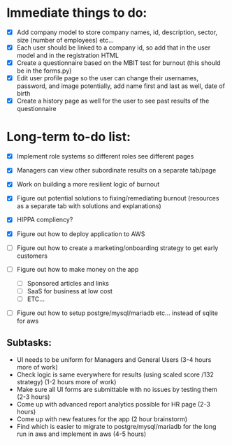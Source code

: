 # Immediate things to do:

- [X] Add company model to store company names, id, description, sector, size (number of employees) etc...
- [X] Each user should be linked to a company id, so add that in the user model and in the registration HTML
- [X] Create a questionnaire based on the MBIT test for burnout (this should be in the forms.py)
- [X] Edit user profile page so the user can change their usernames, password, and image potentially, add name first and last as well, date of birth
- [X] Create a history page as well for the user to see past results of the questionnaire

# Long-term to-do list:

- [X] Implement role systems so different roles see different pages
- [X] Managers can view other subordinate results on a separate tab/page
- [X] Work on building a more resilient logic of burnout
- [X] Figure out potential solutions to fixing/remediating burnout (resources as a separate tab with solutions and explanations)
- [X] HIPPA compliency?
- [X] Figure out how to deploy application to AWS
- [ ] Figure out how to create a marketing/onboarding strategy to get early customers
- [ ] Figure out how to make money on the app

  - [ ] Sponsored articles and links
  - [ ] SaaS for business at low cost
  - [ ] ETC...
- [ ] Figure out how to setup postgre/mysql/mariadb etc... instead of sqlite for aws

## Subtasks:

* UI needs to be uniform for Managers and General Users (3-4 hours more of work)
* Check logic is same everywhere for results (using scaled score /132 strategy) (1-2 hours more of work)
* Make sure all UI forms are submittable with no issues by testing them (2-3 hours)
* Come up with advanced report analytics possible for HR page (2-3 hours)
* Come up with new features for the app (2 hour brainstorm)
* Find which is easier to migrate to postgre/mysql/mariadb for the long run in aws and implement in aws (4-5 hours)
